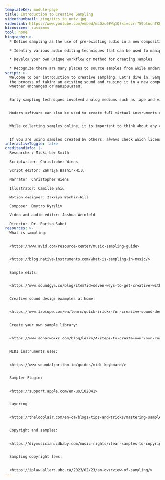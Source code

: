 ```yaml
---
templateKey: module-page
title: Introduction to Creative Sampling
videothumbnail: /img/itcs_tn_nntv.jpg
videolink: https://www.youtube.com/embed/mLDzu0EWq1Q?si=czrr759btnchTKEX
biooutcome: outcomes
tool: none
biography: >-
  * Define sampling as the use of pre-existing audio in a new composition 

  * Identify various audio editing techniques that can be used to manipulate or create new samples  

  * Develop your own unique workflow or method for creating samples

  * Recognize there are many places to source samples from while understanding copyright law limitations
script: >-
  Welcome to our introduction to creative sampling. Let's dive in. Sampling is
  the process of taking an existing sound and reusing it in a new composition,
  whether unchanged or manipulated.


  Early sampling techniques involved analog mediums such as tape and vinyl. These days, sampling is most commonly done in DAWs, with most DAWs including their own sampling features and plugins. This includes tools to splice, stretch, and transpose the pitch of audio files.


  Modern software can also be used to create full virtual instruments out of individual samples. This is most often achieved by recording individual notes from an instrument and assigning these recordings to different pitches on the keyboard. Samples can be sourced in many ways, whether that is by recording them yourself or using other existing recordings.


  While collecting samples online, it is important to think about any copyrights that may be associated with them. Most commercially available music will require a license to be sampled. However, some creators may choose to release their sounds under a license, such as Creative Commons CC0, which allows you to use sounds any way that you'd like without need for attribution.


  If you are using samples created by others, always check which license they have been released under, as many creators will only allow you to use their samples with attribution, for non-commercial works only, or with explicit permission. In future videos, we will explore even more ways of creating and manipulating samples to enhance your compositions. Thanks for watching and happy composing!
interactiveToggle: false
creditandinfo: |-
  Researcher: Micki-Lee Smith

  Scriptwriter: Christopher Wiens

  Script editor: Zakriya Bashir-Hill 

  Narrator: Christopher Wiens

  Illustrator: Camille Shiu

  Motion designer: Zakriya Bashir-Hill 

  Composer: Dmytro Kyryliv  

  Video and audio editor: Joshua Weinfeld

  Director: Dr. Parisa Sabet
resources: >-
  What is sampling:


  <https://www.avid.com/resource-center/music-sampling-guide>


  <https://blog.native-instruments.com/what-is-sampling-in-music/>


  Sample edits:


  <https://www.soundgym.co/blog/item?id=seven-ways-to-get-creative-with-your-samples>


  Creative sound design examples at home:


  <https://www.izotope.com/en/learn/quick-tricks-for-creative-sound-design-at-home.html?srsltid=AfmBOop_J8A589oEBts6-9sK3wSCw_cPehA652E_SR4x_CcQNxjW3dHD>


  Create your own sample library:


  <https://www.sonarworks.com/blog/learn/4-steps-to-create-your-own-custom-sample-libraries>


  MIDI instruments uses:


  <https://www.soundalgorithm.io/guides/midi-keyboard/>


  Sampler Plugin:


  <https://support.apple.com/en-us/102041>


  Layering:


  <https://thelooplair.com/en-ca/blogs/tips-and-tricks/mastering-sample-layering-techniques-for-rich-dynamic-tracks>


  Copyright and samples:


  <https://diymusician.cdbaby.com/music-rights/clear-samples-to-copyrighted-music/>


  Sampling copyright laws:


  <https://iplaw.allard.ubc.ca/2023/02/23/an-overview-of-sampling/>
---
```

